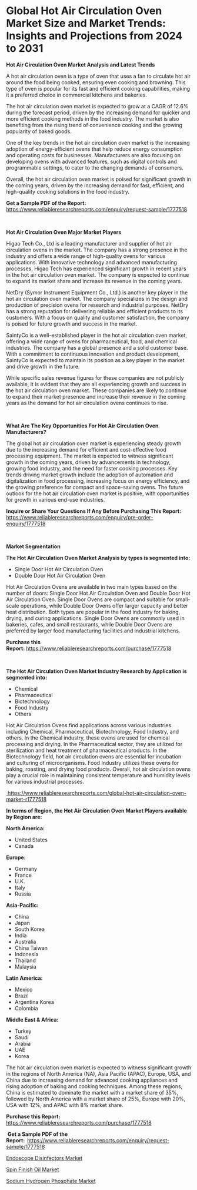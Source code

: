 <p><h1>Global Hot Air Circulation Oven Market Size and Market Trends: Insights and Projections from 2024 to 2031</h1></p><p><strong>Hot Air Circulation Oven Market Analysis and Latest Trends</strong></p>
<p><p>A hot air circulation oven is a type of oven that uses a fan to circulate hot air around the food being cooked, ensuring even cooking and browning. This type of oven is popular for its fast and efficient cooking capabilities, making it a preferred choice in commercial kitchens and bakeries.</p><p>The hot air circulation oven market is expected to grow at a CAGR of 12.6% during the forecast period, driven by the increasing demand for quicker and more efficient cooking methods in the food industry. The market is also benefiting from the rising trend of convenience cooking and the growing popularity of baked goods.</p><p>One of the key trends in the hot air circulation oven market is the increasing adoption of energy-efficient ovens that help reduce energy consumption and operating costs for businesses. Manufacturers are also focusing on developing ovens with advanced features, such as digital controls and programmable settings, to cater to the changing demands of consumers.</p><p>Overall, the hot air circulation oven market is poised for significant growth in the coming years, driven by the increasing demand for fast, efficient, and high-quality cooking solutions in the food industry.</p></p>
<p><strong>Get a Sample PDF of the Report:&nbsp;</strong> <a href="https://www.reliableresearchreports.com/enquiry/request-sample/1777518">https://www.reliableresearchreports.com/enquiry/request-sample/1777518</a></p>
<p>&nbsp;</p>
<p><strong>Hot Air Circulation Oven Major Market Players</strong></p>
<p><p>Higao Tech Co., Ltd is a leading manufacturer and supplier of hot air circulation ovens in the market. The company has a strong presence in the industry and offers a wide range of high-quality ovens for various applications. With innovative technology and advanced manufacturing processes, Higao Tech has experienced significant growth in recent years in the hot air circulation oven market. The company is expected to continue to expand its market share and increase its revenue in the coming years.</p><p>NetDry (Symor Instrument Equipment Co., Ltd.) is another key player in the hot air circulation oven market. The company specializes in the design and production of precision ovens for research and industrial purposes. NetDry has a strong reputation for delivering reliable and efficient products to its customers. With a focus on quality and customer satisfaction, the company is poised for future growth and success in the market.</p><p>SaintyCo is a well-established player in the hot air circulation oven market, offering a wide range of ovens for pharmaceutical, food, and chemical industries. The company has a global presence and a solid customer base. With a commitment to continuous innovation and product development, SaintyCo is expected to maintain its position as a key player in the market and drive growth in the future.</p><p>While specific sales revenue figures for these companies are not publicly available, it is evident that they are all experiencing growth and success in the hot air circulation oven market. These companies are likely to continue to expand their market presence and increase their revenue in the coming years as the demand for hot air circulation ovens continues to rise.</p></p>
<p>&nbsp;</p>
<p><strong>What Are The Key Opportunities For Hot Air Circulation Oven Manufacturers?</strong></p>
<p><p>The global hot air circulation oven market is experiencing steady growth due to the increasing demand for efficient and cost-effective food processing equipment. The market is expected to witness significant growth in the coming years, driven by advancements in technology, growing food industry, and the need for faster cooking processes. Key trends driving market growth include the adoption of automation and digitalization in food processing, increasing focus on energy efficiency, and the growing preference for compact and space-saving ovens. The future outlook for the hot air circulation oven market is positive, with opportunities for growth in various end-use industries.</p></p>
<p><strong>Inquire or Share Your Questions If Any Before Purchasing This Report:</strong> <a href="https://www.reliableresearchreports.com/enquiry/pre-order-enquiry/1777518">https://www.reliableresearchreports.com/enquiry/pre-order-enquiry/1777518</a></p>
<p>&nbsp;</p>
<p><strong>Market Segmentation</strong></p>
<p><strong>The Hot Air Circulation Oven Market Analysis by types is segmented into:</strong></p>
<p><ul><li>Single Door Hot Air Circulation Oven</li><li>Double Door Hot Air Circulation Oven</li></ul></p>
<p><p>Hot Air Circulation Ovens are available in two main types based on the number of doors: Single Door Hot Air Circulation Oven and Double Door Hot Air Circulation Oven. Single Door Ovens are compact and suitable for small-scale operations, while Double Door Ovens offer larger capacity and better heat distribution. Both types are popular in the food industry for baking, drying, and curing applications. Single Door Ovens are commonly used in bakeries, cafes, and small restaurants, while Double Door Ovens are preferred by larger food manufacturing facilities and industrial kitchens.</p></p>
<p><strong>Purchase this Report:&nbsp;</strong><a href="https://www.reliableresearchreports.com/purchase/1777518">https://www.reliableresearchreports.com/purchase/1777518</a></p>
<p>&nbsp;</p>
<p><strong>The Hot Air Circulation Oven Market Industry Research by Application is segmented into:</strong></p>
<p><ul><li>Chemical</li><li>Pharmaceutical</li><li>Biotechnology</li><li>Food Industry</li><li>Others</li></ul></p>
<p><p>Hot Air Circulation Ovens find applications across various industries including Chemical, Pharmaceutical, Biotechnology, Food Industry, and others. In the Chemical industry, these ovens are used for chemical processing and drying. In the Pharmaceutical sector, they are utilized for sterilization and heat treatment of pharmaceutical products. In the Biotechnology field, hot air circulation ovens are essential for incubation and culturing of microorganisms. Food Industry utilizes these ovens for baking, roasting, and drying food products. Overall, hot air circulation ovens play a crucial role in maintaining consistent temperature and humidity levels for various industrial processes.</p></p>
<p><a href="https://www.reliableresearchreports.com/global-hot-air-circulation-oven-market-r1777518">&nbsp;https://www.reliableresearchreports.com/global-hot-air-circulation-oven-market-r1777518</a></p>
<p><strong>In terms of Region, the Hot Air Circulation Oven Market Players available by Region are:</strong></p>
<p>
    <p> <strong> North America: </strong>
        <ul>
            <li>United States</li>
            <li>Canada</li>
        </ul>
        </p> 
    <p> <strong> Europe: </strong>
        <ul>
            <li>Germany</li>
            <li>France</li>
            <li>U.K.</li>
            <li>Italy</li>
            <li>Russia</li>
        </ul>
        </p> 
    <p> <strong> Asia-Pacific: </strong>
        <ul>
            <li>China</li>
            <li>Japan</li>
            <li>South Korea</li>
            <li>India</li>
            <li>Australia</li>
            <li>China Taiwan</li>
            <li>Indonesia</li>
            <li>Thailand</li>
            <li>Malaysia</li>
        </ul>
        </p> 
    <p> <strong> Latin America: </strong>
        <ul>
            <li>Mexico</li>
            <li>Brazil</li>
            <li>Argentina Korea</li>
            <li>Colombia</li>
        </ul>
        </p> 
    <p> <strong> Middle East & Africa: </strong>
        <ul>
            <li>Turkey</li>
            <li>Saudi</li>
            <li>Arabia</li>
            <li>UAE</li>
            <li>Korea</li>
        </ul>
    </p>
    </p>
<p><p>The hot air circulation oven market is expected to witness significant growth in the regions of North America (NA), Asia Pacific (APAC), Europe, USA, and China due to increasing demand for advanced cooking appliances and rising adoption of baking and cooking techniques. Among these regions, China is estimated to dominate the market with a market share of 35%, followed by North America with a market share of 25%, Europe with 20%, USA with 12%, and APAC with 8% market share.</p></p>
<p><strong>Purchase this Report: </strong><a href="https://www.reliableresearchreports.com/purchase/1777518">https://www.reliableresearchreports.com/purchase/1777518</a></p>
<p>&nbsp;<strong>Get a Sample PDF of the Report:&nbsp;&nbsp;</strong><a href="https://www.reliableresearchreports.com/enquiry/request-sample/1777518">https://www.reliableresearchreports.com/enquiry/request-sample/1777518</a></p>
<p><strong></strong></p>
<p><p><a href="https://www.linkedin.com/pulse/endoscope-disinfectors-market-comprehensive-assessment-type-application-hszve?trackingId=%2FKmiqc7CvP525itnm1uQPA%3D%3D">Endoscope Disinfectors Market</a></p><p><a href="https://www.linkedin.com/pulse/spin-finish-oil-market-size-focuses-dynamics-in-depth-analysis-25wve?trackingId=Kqcy%2F330A7wpGQKOKEeOsQ%3D%3D">Spin Finish Oil Market</a></p><p><a href="https://www.linkedin.com/pulse/sodium-hydrogen-phosphate-market-size-growth-segmentation-xnyve?trackingId=nyqS%2Fhux6P0pu%2BQdZ2ADHw%3D%3D">Sodium Hydrogen Phosphate Market</a></p></p>